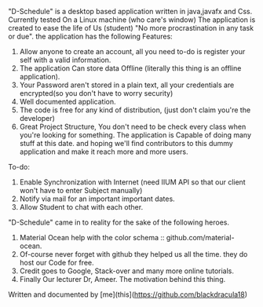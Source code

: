 "D-Schedule" is a desktop based application written in java,javafx and Css. Currently tested On a Linux machine (who care's window)
The application is created to ease the life of Us (student) "No more procrastination in any task or due". the application has the following Features:
1. Allow anyone to create an account, all you need to-do is register your self with a valid information.
2. The application Can store data Offline (literally this thing is an offline application).
3. Your Password aren't stored in a plain text, all your credentials are encrypted(so you don't have to worry security)
4. Well documented application.
5. The code is free for any kind of distribution, (just don't claim you're the developer)
6. Great Project Structure, You don't need to be check every class when you're looking for something.
The application is Capable of doing many stuff at this date. and hoping we'll find contributors to this dummy application and make it reach more and more users.

To-do:
1. Enable Synchronization with Internet (need IIUM API so that our client won't have to enter Subject manually)
2. Notify via mail for an important important dates.
3. Allow Student to chat with each other.

"D-Schedule" came in to reality for the sake of the following heroes.
1. Material Ocean help with the color schema :: github.com/material-ocean.
2. Of-course never forget with github they helped us all the time. they do host our Code for free.
3. Credit goes to Google, Stack-over and many more online tutorials.
4. Finally Our lecturer Dr, Ameer. The motivation behind this thing.

Written and documented by [me](this](https://github.com/blackdracula18)
